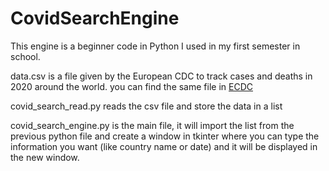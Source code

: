 # CovidSearchEngine
<p>This engine is a beginner code in Python I used in my first semester in school.

data.csv is a file given by the European CDC to track cases and deaths in 2020 around the world.
you can find the same file in <a href="https://www.ecdc.europa.eu/en/publications-data/download-todays-data-geographic-distribution-covid-19-cases-worldwide
">ECDC</a>


covid_search_read.py reads the csv file and store the data in a list

covid_search_engine.py is the main file, it will import the list from the previous python file and create a window in tkinter where you can type the information you want (like country name or date) and it will be displayed in the new window.
</p>
